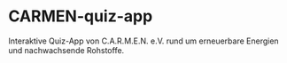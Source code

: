 # CARMEN-quiz-app
Interaktive Quiz-App von C.A.R.M.E.N. e.V. rund um erneuerbare Energien und nachwachsende Rohstoffe. 
